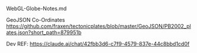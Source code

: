 
WebGL-Globe-Notes.md

GeoJSON Co-Ordinates<br> 
https://github.com/fraxen/tectonicplates/blob/master/GeoJSON/PB2002_plates.json?short_path=879951b

Dev REF: https://claude.ai/chat/42fbb3d6-c7f9-4579-837e-44c8bbd1cd0f 

